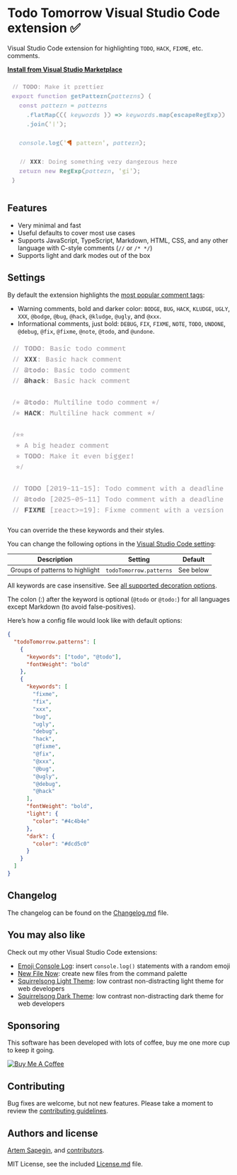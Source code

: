 # Todo Tomorrow Visual Studio Code extension ✅

Visual Studio Code extension for highlighting `TODO`, `HACK`, `FIXME`, etc. comments.

**[Install from Visual Studio Marketplace](https://marketplace.visualstudio.com/items?itemName=sapegin.todo-tomorrow)**

![Todo Tomorrow Visual Studio Code extension](./screenshots/screenshot.png)

## Features

- Very minimal and fast
- Useful defaults to cover most use cases
- Supports JavaScript, TypeScript, Markdown, HTML, CSS, and any other language with C-style comments (`//` or `/* */`)
- Supports light and dark modes out of the box

## Settings

By default the extension highlights the [most popular comment tags](<https://en.m.wikipedia.org/wiki/Comment_(computer_programming)>):

- Warning comments, bold and darker color: `BODGE`, `BUG`, `HACK`, `KLUDGE`, `UGLY`, `XXX`, `@bodge`, `@bug`, `@hack`, `@kludge`, `@ugly`, and `@xxx`.
- Informational comments, just bold: `DEBUG`, `FIX`, `FIXME`, `NOTE`, `TODO`, `UNDONE`, `@debug`, `@fix`, `@fixme`, `@note`, `@todo`, and `@undone`.

![Supported types of comments](./screenshots/comments.png)

You can override the these keywords and their styles.

You can change the following options in the [Visual Studio Code setting](https://code.visualstudio.com/docs/getstarted/settings):

| Description | Setting | Default |
| --- | --- | --- |
| Groups of patterns to highlight | `todoTomorrow.patterns` | See below |

All keywords are case insensitive. See [all supported decoration options](https://code.visualstudio.com/api/references/vscode-api#DecorationRenderOptions).

The colon (:) after the keyword is optional (`@todo` or `@todo:`) for all languages except Markdown (to avoid false-positives).

Here’s how a config file would look like with default options:

```json
{
  "todoTomorrow.patterns": [
    {
      "keywords": ["todo", "@todo"],
      "fontWeight": "bold"
    },
    {
      "keywords": [
        "fixme",
        "fix",
        "xxx",
        "bug",
        "ugly",
        "debug",
        "hack",
        "@fixme",
        "@fix",
        "@xxx",
        "@bug",
        "@ugly",
        "@debug",
        "@hack"
      ],
      "fontWeight": "bold",
      "light": {
        "color": "#4c4b4e"
      },
      "dark": {
        "color": "#dcd5c0"
      }
    }
  ]
}
```

## Changelog

The changelog can be found on the [Changelog.md](./Changelog.md) file.

## You may also like

Check out my other Visual Studio Code extensions:

- [Emoji Console Log](https://marketplace.visualstudio.com/items?itemName=sapegin.emoji-console-log): insert `console.log()` statements with a random emoji
- [New File Now](https://marketplace.visualstudio.com/items?itemName=sapegin.new-file-now): create new files from the command palette
- [Squirrelsong Light Theme](https://marketplace.visualstudio.com/items?itemName=sapegin.Theme-SquirrelsongLight): low contrast non-distracting light theme for web developers
- [Squirrelsong Dark Theme](https://marketplace.visualstudio.com/items?itemName=sapegin.Theme-SquirrelsongDark): low contrast non-distracting dark theme for web developers

## Sponsoring

This software has been developed with lots of coffee, buy me one more cup to keep it going.

<a href="https://www.buymeacoffee.com/sapegin" target="_blank"><img src="https://cdn.buymeacoffee.com/buttons/lato-orange.png" alt="Buy Me A Coffee" height="51" width="217"></a>

## Contributing

Bug fixes are welcome, but not new features. Please take a moment to review the [contributing guidelines](Contributing.md).

## Authors and license

[Artem Sapegin](https://sapegin.me), and [contributors](https://github.com/sapegin/vscode-todo-tomorrow/graphs/contributors).

MIT License, see the included [License.md](License.md) file.
